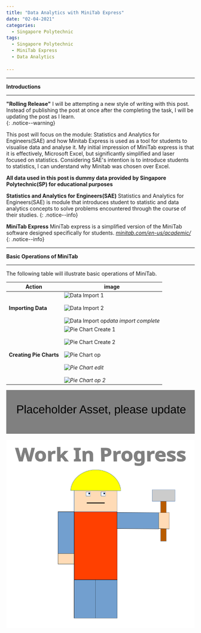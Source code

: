 ```yaml
---
title: "Data Analytics with MiniTab Express"
date: "02-04-2021"
categories:
  - Singapore Polytechnic
tags:
  - Singapore Polytechnic
  - MiniTab Express
  - Data Analytics

---
```


***

<strong>Introductions</strong>

***

**"Rolling Release"** I will be attempting a new style of writing with this post. Instead of publishing the post at once after the completing the task, I will be updating the post as I learn.   
{: .notice--warning}

This post will focus on the module: Statistics and Analytics for Engineers(SAE) and how Minitab Express is used as a tool for students to visualise data and analyse it. My initial impression of MiniTab express is that it is effectively, Microsoft Excel, but significantly simplified and laser focused on statistics. Considering SAE's intention is to introduce students to statistics, I can understand why Minitab was chosen over Excel. 

<strong>All data used in this post is dummy data provided by Singapore Polytechnic(SP) for educational purposes</strong>

**Statistics and Analytics for Engineers(SAE)** Statistics and Analytics for Engineers(SAE) is module that introduces student to statistic and data analytics concepts to solve problems encountered through the course of their studies. 
{: .notice--info}

**MiniTab Express** MiniTab express is a simplified version of the MiniTab software designed specifically for students.
<cite><a href="https://www.minitab.com/en-us/academic/">minitab.com/en-us/academic/</a></cite>
{: .notice--info}

***

<strong>Basic Operations of MiniTab</strong>

***
The following table will illustrate basic operations of MiniTab.

| Action    | image |
| ----------- | ----------- |
|<strong>Importing Data</strong>|![Data Import 1](/assets/images/sp-minitab/import_data.png)<br><br>![Data Import 2](/assets/images/sp-minitab/import_data-2.png)<br><br>![Data Import op](/assets/images/sp-minitab/import_data-op.png)<em>data import complete<em>|
|<strong>Creating Pie Charts</strong>|![Pie Chart Create 1](/assets/images/sp-minitab/piechart_create.png)<br><br>![Pie Chart Create 2](/assets/images/sp-minitab/piechart_create-2.png)<br><br>![Pie Chart op](/assets/images/sp-minitab/import_data-op)<em><em><br><br>![Pie Chart edit](/assets/images/sp-minitab/import_data-op)<em><em><br><br>![Pie Chart op 2](/assets/images/sp-minitab/import_data-op)<em><em>|

![PlaceHolder](/assets/images/common/Placeholder.png)

![WIP](/assets/images/common/WIP.png)